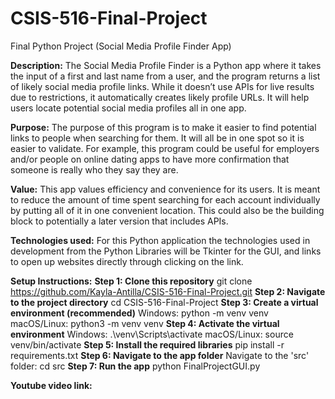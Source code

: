 # CSIS-516-Final-Project
Final Python Project (Social Media Profile Finder App) 

**Description:** The Social Media Profile Finder is a Python app where it takes the input of a first and last name from a user, and the program returns a list of likely social media profile links. While it doesn’t use APIs for live results due to restrictions, it automatically creates likely profile URLs. It will help users locate potential social media profiles all in one app. 

**Purpose:**  The purpose of this program is to make it easier to find potential links to people when searching for them. It will all be in one spot so it is easier to validate. For example, this program could be useful for employers and/or people on online dating apps to have more confirmation that someone is really who they say they are. 

**Value:**  This app values efficiency and convenience for its users. It is meant to reduce the amount of time spent searching for each account individually by putting all of it in one convenient location. This could also be the building block to potentially a later version that includes APIs.

**Technologies used:** For this Python application the technologies used in development from the Python Libraries will be Tkinter for the GUI, and links to open up websites directly through clicking on the link.

**Setup Instructions:** 
    **Step 1: Clone this repository**
        git clone https://github.com/Kayla-Antilla/CSIS-516-Final-Project.git
    **Step 2: Navigate to the project directory**
        cd CSIS-516-Final-Project
    **Step 3: Create a virtual environment (recommended)**
        Windows:
        python -m venv venv
        macOS/Linux:
        python3 -m venv venv
    **Step 4: Activate the virtual environment**
        Windows:
        .\venv\Scripts\activate
        macOS/Linux:
        source venv/bin/activate
    **Step 5: Install the required libraries**
        pip install -r requirements.txt
    **Step 6: Navigate to the app folder**
        Navigate to the 'src' folder:
        cd src
    **Step 7: Run the app**
        python FinalProjectGUI.py

**Youtube video link:** 

